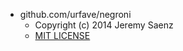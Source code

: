 - github.com/urfave/negroni
  - Copyright (c) 2014 Jeremy Saenz
  - [MIT LICENSE](https://github.com/urfave/negroni/blob/master/LICENSE)
